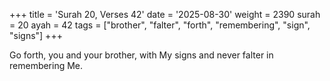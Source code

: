 +++
title = 'Surah 20, Verses 42'
date = '2025-08-30'
weight = 2390
surah = 20
ayah = 42
tags = ["brother", "falter", "forth", "remembering", "sign", "signs"]
+++

Go forth, you and your brother, with My signs and never falter in remembering Me.